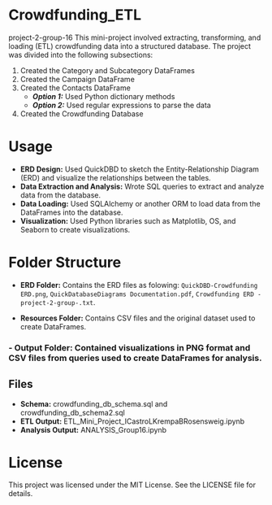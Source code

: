# Crowdfunding_ETL
project-2-group-16
This mini-project involved extracting, transforming, and loading (ETL) crowdfunding data into a structured database. The project was divided into the following subsections:

1. Created the Category and Subcategory DataFrames
2. Created the Campaign DataFrame
3. Created the Contacts DataFrame
   - ***Option 1:*** Used Python dictionary methods
   - ***Option 2:*** Used regular expressions to parse the data
4. Created the Crowdfunding Database

# Usage
- **ERD Design:** Used QuickDBD to sketch the Entity-Relationship Diagram (ERD) and visualize the relationships between the tables.
- **Data Extraction and Analysis:** Wrote SQL queries to extract and analyze data from the database.
- **Data Loading:** Used SQLAlchemy or another ORM to load data from the DataFrames into the database.
- **Visualization:** Used Python libraries such as Matplotlib, OS, and Seaborn to create visualizations.

# Folder Structure

 - **ERD Folder:** Contains the ERD files as folowing:
   `QuickDBD-Crowdfunding ERD.png`,
   `QuickDatabaseDiagrams Documentation.pdf`,
   `Crowdfunding ERD - project-2-group-.txt`.

  - **Resources Folder:** Contains CSV files and the original dataset used to create DataFrames.

### - Output Folder: Contained visualizations in PNG format and CSV files from queries used to create DataFrames for analysis.

## Files
- **Schema:** crowdfunding_db_schema.sql and crowdfunding_db_schema2.sql
- **ETL Output:** ETL_Mini_Project_ICastroLKrempaBRosensweig.ipynb
- **Analysis Output:** ANALYSIS_Group16.ipynb

# License
This project was licensed under the MIT License. See the LICENSE file for details.


